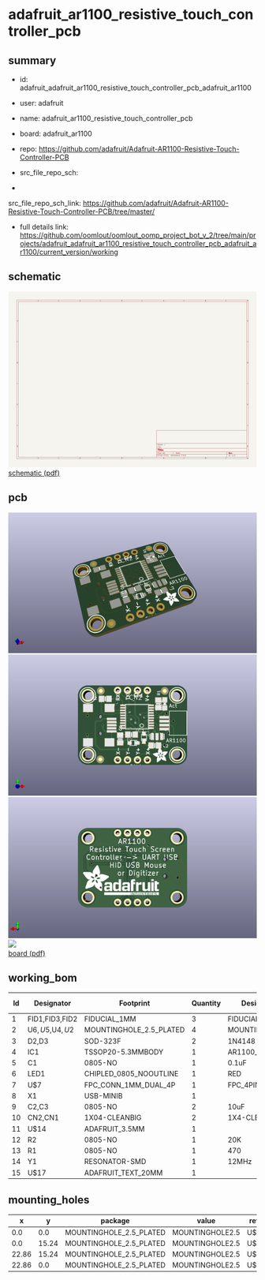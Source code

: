 # adafruit_ar1100_resistive_touch_controller_pcb
 
## summary 
* id: adafruit_adafruit_ar1100_resistive_touch_controller_pcb_adafruit_ar1100
* user: adafruit
* name: adafruit_ar1100_resistive_touch_controller_pcb
* board: adafruit_ar1100
* repo: https://github.com/adafruit/Adafruit-AR1100-Resistive-Touch-Controller-PCB



* src_file_repo_sch: 
*
 src_file_repo_sch_link: https://github.com/adafruit/Adafruit-AR1100-Resistive-Touch-Controller-PCB/tree/master/
* full details link: https://github.com/oomlout/oomlout_oomp_project_bot_v_2/tree/main/projects/adafruit_adafruit_ar1100_resistive_touch_controller_pcb_adafruit_ar1100/current_version/working  

## schematic  
![](working_schematic_600.png)  
[schematic (pdf)](working_schematic.pdf)  

## pcb  
![](working_3d_600.png) 
![](working_3d_front_600.png)  
![](working_3d_back_600.png)  
![](working_600.png)  
[board (pdf)](working.pdf)  

## working_bom
| Id | Designator | Footprint | Quantity | Designation | Supplier and ref |  | None | 
| --- | --- | --- | --- | --- | --- | --- | --- | 
| 1 | FID1,FID3,FID2 | FIDUCIAL_1MM | 3 | FIDUCIAL" |  |  | [''] | 
| 2 | U$6,U$5,U$4,U$2 | MOUNTINGHOLE_2.5_PLATED | 4 | MOUNTINGHOLE2.5 |  |  | [''] | 
| 3 | D2,D3 | SOD-323F | 2 | 1N4148 |  |  | [''] | 
| 4 | IC1 | TSSOP20-5.3MMBODY | 1 | AR1100_SSOP |  |  | [''] | 
| 5 | C1 | 0805-NO | 1 | 0.1uF |  |  | [''] | 
| 6 | LED1 | CHIPLED_0805_NOOUTLINE | 1 | RED |  |  | [''] | 
| 7 | U$7 | FPC_CONN_1MM_DUAL_4P | 1 | FPC_4PIN_12969 |  |  | [''] | 
| 8 | X1 | USB-MINIB | 1 |  |  |  | [''] | 
| 9 | C2,C3 | 0805-NO | 2 | 10uF |  |  | [''] | 
| 10 | CN2,CN1 | 1X04-CLEANBIG | 2 | 1X4-CLEANBIG |  |  | [''] | 
| 11 | U$14 | ADAFRUIT_3.5MM | 1 |  |  |  | [''] | 
| 12 | R2 | 0805-NO | 1 | 20K |  |  | [''] | 
| 13 | R1 | 0805-NO | 1 | 470 |  |  | [''] | 
| 14 | Y1 | RESONATOR-SMD | 1 | 12MHz |  |  | [''] | 
| 15 | U$17 | ADAFRUIT_TEXT_20MM | 1 |  |  |  | [''] | 



## mounting_holes
| x | y | package | value | ref | size | 
| --- | --- | --- | --- | --- | --- | 
| 0.0 | 0.0 | MOUNTINGHOLE_2.5_PLATED | MOUNTINGHOLE2.5 | U$2 | m3 | 
| 0.0 | 15.24 | MOUNTINGHOLE_2.5_PLATED | MOUNTINGHOLE2.5 | U$4 | m3 | 
| 22.86 | 15.24 | MOUNTINGHOLE_2.5_PLATED | MOUNTINGHOLE2.5 | U$5 | m3 | 
| 22.86 | 0.0 | MOUNTINGHOLE_2.5_PLATED | MOUNTINGHOLE2.5 | U$6 | m3 | 


